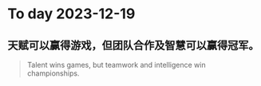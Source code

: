 
# To day 2023-12-19


## 天赋可以赢得游戏，但团队合作及智慧可以赢得冠军。
> Talent wins games, but teamwork and intelligence win championships.

    